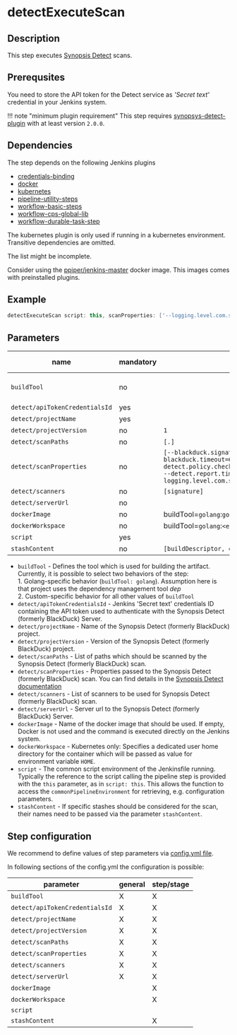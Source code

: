 # detectExecuteScan

## Description

This step executes [Synopsis Detect](https://synopsys.atlassian.net/wiki/spaces/INTDOCS/pages/62423113/Synopsys+Detect) scans.

## Prerequsites

You need to store the API token for the Detect service as _'Secret text'_ credential in your Jenkins system.

!!! note "minimum plugin requirement"
    This step requires [synopsys-detect-plugin](https://github.com/jenkinsci/synopsys-detect-plugin) with at least version `2.0.0`.

## Dependencies

The step depends on the following Jenkins plugins

* [credentials-binding](https://plugins.jenkins.io/credentials-binding)
* [docker](https://plugins.jenkins.io/docker)
* [kubernetes](https://plugins.jenkins.io/kubernetes)
* [pipeline-utility-steps](https://plugins.jenkins.io/pipeline-utility-steps)
* [workflow-basic-steps](https://plugins.jenkins.io/workflow-basic-steps)
* [workflow-cps-global-lib](https://plugins.jenkins.io/workflow-cps-global-lib)
* [workflow-durable-task-step](https://plugins.jenkins.io/workflow-durable-task-step)

The kubernetes plugin is only used if running in a kubernetes environment.
Transitive dependencies are omitted.

The list might be incomplete.

Consider using the [ppiper/jenkins-master](https://cloud.docker.com/u/ppiper/repository/docker/ppiper/jenkins-master)
docker image. This images comes with preinstalled plugins.


## Example

```groovy
detectExecuteScan script: this, scanProperties: ['--logging.level.com.synopsys.integration=TRACE']
```

## Parameters

| name | mandatory | default | possible values |
|------|-----------|---------|-----------------|
| `buildTool` | no |  | `golang`, any other build tool |
| `detect/apiTokenCredentialsId` | yes |  |  |
| `detect/projectName` | yes |  |  |
| `detect/projectVersion` | no | `1` |  |
| `detect/scanPaths` | no | `[.]` |  |
| `detect/scanProperties` | no | `[--blackduck.signature.scanner.memory=4096, --blackduck.timeout=6000, --blackduck.trust.cert=true, --detect.policy.check.fail.on.severities=BLOCKER,CRITICAL,MAJOR, --detect.report.timeout=4800, --logging.level.com.synopsys.integration=DEBUG]` |  |
| `detect/scanners` | no | `[signature]` | `['signature']` |
| `detect/serverUrl` | no |  |  |
| `dockerImage` | no | buildTool=`golang`:`golang:1.12-stretch` |  |
| `dockerWorkspace` | no | buildTool=`golang`:`<empty>` |  |
| `script` | yes |  |  |
| `stashContent` | no | `[buildDescriptor, checkmarx]` |  |

* `buildTool` - Defines the tool which is used for building the artifact.<br /> Currently, it is possible to select two behaviors of the step: <br /> 1. Golang-specific behavior (`buildTool: golang`). Assumption here is that project uses the dependency management tool _dep_<br /> 2. Custom-specific behavior for all other values of `buildTool`
* `detect/apiTokenCredentialsId` - Jenkins 'Secret text' credentials ID containing the API token used to authenticate with the Synopsis Detect (formerly BlackDuck) Server.
* `detect/projectName` - Name of the Synopsis Detect (formerly BlackDuck) project.
* `detect/projectVersion` - Version of the Synopsis Detect (formerly BlackDuck) project.
* `detect/scanPaths` - List of paths which should be scanned by the Synopsis Detect (formerly BlackDuck) scan.
* `detect/scanProperties` - Properties passed to the Synopsis Detect (formerly BlackDuck) scan. You can find details in the [Synopsis Detect documentation](https://synopsys.atlassian.net/wiki/spaces/INTDOCS/pages/622846/Using+Synopsys+Detect+Properties)
* `detect/scanners` - List of scanners to be used for Synopsis Detect (formerly BlackDuck) scan.
* `detect/serverUrl` - Server url to the Synopsis Detect (formerly BlackDuck) Server.
* `dockerImage` - Name of the docker image that should be used. If empty, Docker is not used and the command is executed directly on the Jenkins system.
* `dockerWorkspace` - Kubernetes only: Specifies a dedicated user home directory for the container which will be passed as value for environment variable `HOME`.
* `script` - The common script environment of the Jenkinsfile running. Typically the reference to the script calling the pipeline step is provided with the `this` parameter, as in `script: this`. This allows the function to access the `commonPipelineEnvironment` for retrieving, e.g. configuration parameters.
* `stashContent` - If specific stashes should be considered for the scan, their names need to be passed via the parameter `stashContent`.

## Step configuration

We recommend to define values of step parameters via [config.yml file](../configuration.md).

In following sections of the config.yml the configuration is possible:

| parameter | general | step/stage |
|-----------|---------|------------|
| `buildTool` | X | X |
| `detect/apiTokenCredentialsId` | X | X |
| `detect/projectName` | X | X |
| `detect/projectVersion` | X | X |
| `detect/scanPaths` | X | X |
| `detect/scanProperties` | X | X |
| `detect/scanners` | X | X |
| `detect/serverUrl` | X | X |
| `dockerImage` |  | X |
| `dockerWorkspace` |  | X |
| `script` |  |  |
| `stashContent` |  | X |
